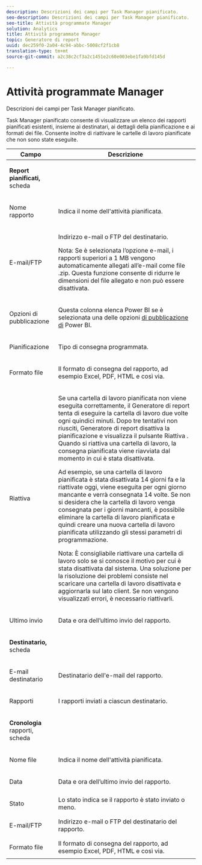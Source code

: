 ```yaml
---
description: Descrizioni dei campi per Task Manager pianificato.
seo-description: Descrizioni dei campi per Task Manager pianificato.
seo-title: Attività programmate Manager
solution: Analytics
title: Attività programmate Manager
topic: Generatore di report
uuid: dec259f0-2a04-4c94-abbc-5008cf2f1cb8
translation-type: tm+mt
source-git-commit: a2c38c2cf3a2c1451e2c60e003ebe1fa9bfd145d

---
```



# Attività programmate Manager

Descrizioni dei campi per Task Manager pianificato.

Task Manager pianificato consente di visualizzare un elenco dei rapporti pianificati esistenti, insieme ai destinatari, ai dettagli della pianificazione e ai formati dei file. Consente inoltre di riattivare le cartelle di lavoro pianificate che non sono state eseguite.

<table id="table_21B07A0B5F1D4435A4E882E45A7A6B6E"> 
 <thead> 
  <tr> 
   <th colname="col1" class="entry"> Campo </th> 
   <th colname="col2" class="entry"> Descrizione </th> 
  </tr> 
 </thead>
 <tbody> 
  <tr> 
   <td colname="col1"> <p><b>Report pianificati, </b>scheda </p> </td> 
   <td colname="col2"> </td> 
  </tr> 
  <tr> 
   <td colname="col1"> <p>Nome rapporto </p> </td> 
   <td colname="col2"> <p>Indica il nome dell'attività pianificata. </p> </td> 
  </tr> 
  <tr> 
   <td colname="col1"> <p> E-mail/FTP </p> </td> 
   <td colname="col2"> <p>Indirizzo e-mail o FTP del destinatario. </p> <p>Nota:  Se è selezionata l’opzione e-mail, i rapporti superiori a 1 MB vengono automaticamente allegati all’e-mail come file .zip. Questa funzione consente di ridurre le dimensioni del file allegato e non può essere disattivata. </p> </td> 
  </tr> 
  <tr> 
   <td colname="col1"> <p>Opzioni di pubblicazione </p> </td> 
   <td colname="col2"> <p>Questa colonna elenca Power BI se è selezionata una delle opzioni <a href="../../analyze/report-builder/c-publish-power-bi/integration-power-bi.md#concept_0C4105AA10F9460A872C2489C9CD7945" format="dita" scope="local"> di pubblicazione di</a> Power BI. </p> </td> 
  </tr> 
  <tr> 
   <td colname="col1"> <p>Pianificazione </p> </td> 
   <td colname="col2"> <p>Tipo di consegna programmata. </p> </td> 
  </tr> 
  <tr> 
   <td colname="col1"> <p> Formato file </p> </td> 
   <td colname="col2"> <p> Il formato di consegna del rapporto, ad esempio Excel, PDF, HTML e così via. </p> </td> 
  </tr> 
  <tr> 
   <td colname="col1"> <p>Riattiva </p> </td> 
   <td colname="col2"> <p>Se una cartella di lavoro pianificata non viene eseguita correttamente, il Generatore di report tenta di eseguire la cartella di lavoro due volte ogni quindici minuti. Dopo tre tentativi non riusciti, Generatore di report disattiva la pianificazione e visualizza il pulsante <span class="wintitle"> Riattiva</span> . Quando si riattiva una cartella di lavoro, la consegna pianificata viene riavviata dal momento in cui è stata disattivata. </p> <p>Ad esempio, se una cartella di lavoro pianificata è stata disattivata 14 giorni fa e la riattivate oggi, viene eseguita per ogni giorno mancante e verrà consegnata 14 volte. Se non si desidera che la cartella di lavoro venga consegnata per i giorni mancanti, è possibile eliminare la cartella di lavoro pianificata e quindi creare una nuova cartella di lavoro pianificata utilizzando gli stessi parametri di programmazione. </p> <p> <p>Nota:  È consigliabile riattivare una cartella di lavoro solo se si conosce il motivo per cui è stata disattivata dal sistema. Una soluzione per la risoluzione dei problemi consiste nel scaricare una cartella di lavoro disattivata e aggiornarla sul lato client. Se non vengono visualizzati errori, è necessario riattivarli. </p> </p> </td> 
  </tr> 
  <tr> 
   <td colname="col1"> <p>Ultimo invio </p> </td> 
   <td colname="col2"> <p>Data e ora dell’ultimo invio del rapporto. </p> </td> 
  </tr> 
  <tr> 
   <td colname="col1"> <p><b>Destinatario, </b>scheda </p> </td> 
   <td colname="col2"> </td> 
  </tr> 
  <tr> 
   <td colname="col1"> <p>E-mail destinatario </p> </td> 
   <td colname="col2"> Destinatario dell'e-mail del rapporto. </td> 
  </tr> 
  <tr> 
   <td colname="col1"> <p>Rapporti </p> </td> 
   <td colname="col2"> I rapporti inviati a ciascun destinatario. </td> 
  </tr> 
  <tr> 
   <td colname="col1"> <p><b>Cronologia</b> rapporti, scheda </p> </td> 
   <td colname="col2"> </td> 
  </tr> 
  <tr> 
   <td colname="col1"> <p>Nome file </p> </td> 
   <td colname="col2"> Indica il nome dell'attività pianificata. </td> 
  </tr> 
  <tr> 
   <td colname="col1"> <p>Data </p> </td> 
   <td colname="col2"> Data e ora dell’ultimo invio del rapporto. </td> 
  </tr> 
  <tr> 
   <td colname="col1"> <p>Stato </p> </td> 
   <td colname="col2"> Lo stato indica se il rapporto è stato inviato o meno. </td> 
  </tr> 
  <tr> 
   <td colname="col1"> <p>E-mail/FTP </p> </td> 
   <td colname="col2"> Indirizzo e-mail o FTP del destinatario del rapporto. </td> 
  </tr> 
  <tr> 
   <td colname="col1"> <p>Formato file </p> </td> 
   <td colname="col2"> Il formato di consegna del rapporto, ad esempio Excel, PDF, HTML e così via. </td> 
  </tr> 
 </tbody> 
</table>

